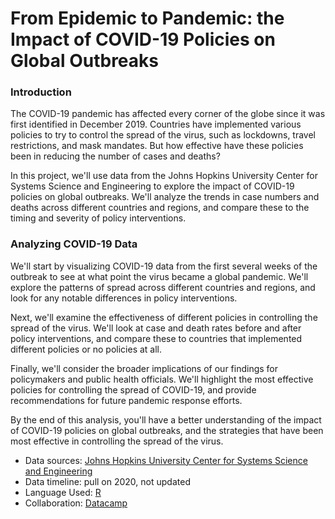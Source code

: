 # From Epidemic to Pandemic: the Impact of COVID-19 Policies on Global Outbreaks 

### Introduction  
The COVID-19 pandemic has affected every corner of the globe since it was first identified in December 2019. Countries have implemented various policies to try to control the spread of the virus, such as lockdowns, travel restrictions, and mask mandates. But how effective have these policies been in reducing the number of cases and deaths?  

In this project, we'll use data from the Johns Hopkins University Center for Systems Science and Engineering to explore the impact of COVID-19 policies on global outbreaks. We'll analyze the trends in case numbers and deaths across different countries and regions, and compare these to the timing and severity of policy interventions.  

### Analyzing COVID-19 Data  
We'll start by visualizing COVID-19 data from the first several weeks of the outbreak to see at what point the virus became a global pandemic. We'll explore the patterns of spread across different countries and regions, and look for any notable differences in policy interventions.  

Next, we'll examine the effectiveness of different policies in controlling the spread of the virus. We'll look at case and death rates before and after policy interventions, and compare these to countries that implemented different policies or no policies at all.  

Finally, we'll consider the broader implications of our findings for policymakers and public health officials. We'll highlight the most effective policies for controlling the spread of COVID-19, and provide recommendations for future pandemic response efforts.  

By the end of this analysis, you'll have a better understanding of the impact of COVID-19 policies on global outbreaks, and the strategies that have been most effective in controlling the spread of the virus.  

* Data sources: [Johns Hopkins University Center for Systems Science and Engineering](https://github.com/RamiKrispin/coronavirus)  
* Data timeline: pull on 2020, not updated  
* Language Used: [R](https://www.r-project.org/)  
* Collaboration: [Datacamp](https://app.datacamp.com/workspace/w/03325bab-79f1-46e4-bbb9-21e63575e235/edit)  
